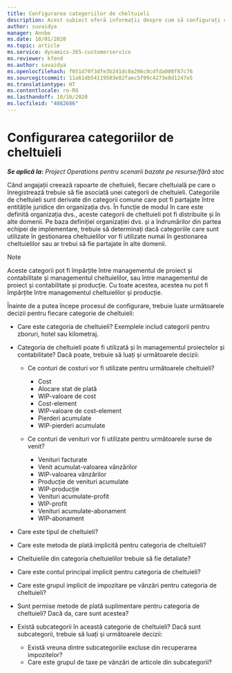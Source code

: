 ```yaml
---
title: Configurarea categoriilor de cheltuieli
description: Acest subiect oferă informații despre cum să configurați categoriile de cheltuieli și categoriile partajate pentru rapoartele de cheltuieli.
author: suvaidya
manager: Annbe
ms.date: 10/01/2020
ms.topic: article
ms.service: dynamics-365-customerservice
ms.reviewer: kfend
ms.author: suvaidya
ms.openlocfilehash: f051d70f3dfe3b241dc0a206c0cdfda000f87c76
ms.sourcegitcommit: 11a61db54119503e82faec5f99c4273e8d1247e5
ms.translationtype: HT
ms.contentlocale: ro-RO
ms.lasthandoff: 10/16/2020
ms.locfileid: "4082686"
---
```

# <a name="set-up-expense-categories"></a>Configurarea categoriilor de cheltuieli

_**Se aplică la:** Project Operations pentru scenarii bazate pe resurse/fără stoc_

Când angajații creează rapoarte de cheltuieli, fiecare cheltuială pe care o înregistrează trebuie să fie asociată unei categorii de cheltuieli. Categoriile de cheltuieli sunt derivate din categorii comune care pot fi partajate între entitățile juridice din organizația dvs. În funcție de modul în care este definită organizația dvs., aceste categorii de cheltuieli pot fi distribuite și în alte domenii. Pe baza definiției organizației dvs. și a îndrumărilor din partea echipei de implementare, trebuie să determinați dacă categoriile care sunt utilizate în gestionarea cheltuielilor vor fi utilizate numai în gestionarea cheltuielilor sau ar trebui să fie partajate în alte domenii.

> [!NOTE]
> Aceste categorii pot fi împărțite între managementul de proiect și contabilitate și managementul cheltuielilor, sau între managementul de proiect și contabilitate și producție. Cu toate acestea, acestea nu pot fi împărțite între managementul cheltuielilor și producție.

Înainte de a putea începe procesul de configurare, trebuie luate următoarele decizii pentru fiecare categorie de cheltuieli:

- Care este categoria de cheltuieli? Exemplele includ categorii pentru zboruri, hotel sau kilometraj.
- Categoria de cheltuieli poate fi utilizată și în managementul proiectelor și contabilitate? Dacă poate, trebuie să luați și următoarele decizii:

    - Ce conturi de costuri vor fi utilizate pentru următoarele cheltuieli?

        - Cost
        - Alocare stat de plată
        - WIP-valoare de cost
        - Cost-element
        - WIP-valoare de cost-element
        - Pierderi acumulate
        - WIP-pierderi acumulate

    - Ce conturi de venituri vor fi utilizate pentru următoarele surse de venit?

        - Venituri facturate
        - Venit acumulat-valoarea vânzărilor
        - WIP-valoarea vânzărilor
        - Producție de venituri acumulate
        - WIP-producție
        - Venituri acumulate-profit
        - WIP-profit
        - Venituri acumulate-abonament
        - WIP-abonament

- Care este tipul de cheltuieli?
- Care este metoda de plată implicită pentru categoria de cheltuieli?
- Cheltuielile din categoria cheltuielilor trebuie să fie detaliate?
- Care este contul principal implicit pentru categoria de cheltuieli?
- Care este grupul implicit de impozitare pe vânzări pentru categoria de cheltuieli?
- Sunt permise metode de plată suplimentare pentru categoria de cheltuieli? Dacă da, care sunt acestea?
- Există subcategorii în această categorie de cheltuieli? Dacă sunt subcategorii, trebuie să luați și următoarele decizii:

    - Există vreuna dintre subcategoriile excluse din recuperarea impozitelor?
    - Care este grupul de taxe pe vânzări de articole din subcategorii?
